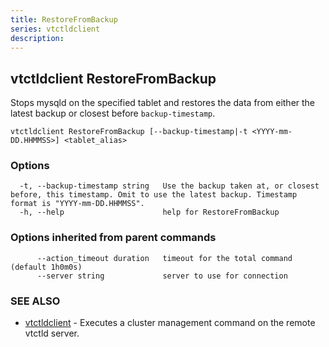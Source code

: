 ```yaml
---
title: RestoreFromBackup
series: vtctldclient
description:
---
```

## vtctldclient RestoreFromBackup

Stops mysqld on the specified tablet and restores the data from either the latest backup or closest before `backup-timestamp`.

```
vtctldclient RestoreFromBackup [--backup-timestamp|-t <YYYY-mm-DD.HHMMSS>] <tablet_alias>
```

### Options

```
  -t, --backup-timestamp string   Use the backup taken at, or closest before, this timestamp. Omit to use the latest backup. Timestamp format is "YYYY-mm-DD.HHMMSS".
  -h, --help                      help for RestoreFromBackup
```

### Options inherited from parent commands

```
      --action_timeout duration   timeout for the total command (default 1h0m0s)
      --server string             server to use for connection
```

### SEE ALSO

* [vtctldclient](../)	 - Executes a cluster management command on the remote vtctld server.


